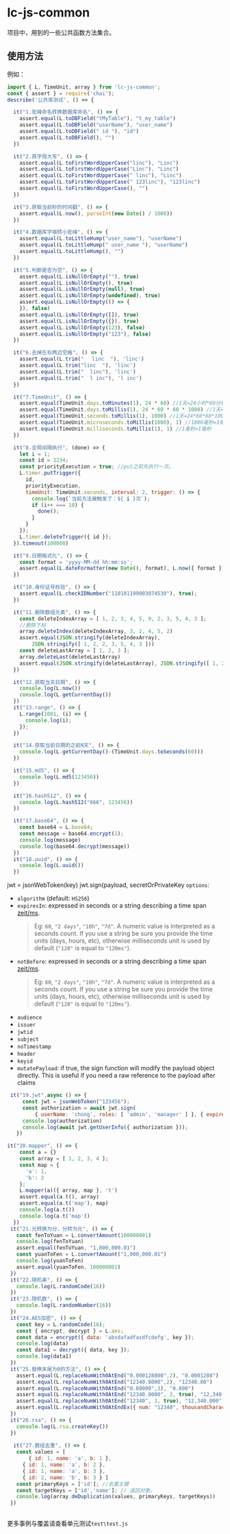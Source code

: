 # lc-js-common
项目中，用到的一些公共函数方法集合。

## 使用方法

例如：

```javascript
import { L, TimeUnit, array } from 'lc-js-common';
const { assert } = require('chai');
describe('公共库测试', () => {

  it("1.驼峰命名转换数据库命名", () => {
    assert.equal(L.toDBField("tMyTable"), "t_my_table")
    assert.equal(L.toDBField("userName"), "user_name")
    assert.equal(L.toDBField(" id "), "id")
    assert.equal(L.toDBField(), "")
  })

  it("2.首字母大写", () => {
    assert.equal(L.toFirstWordUpperCase("linc"), "Linc")
    assert.equal(L.toFirstWordUpperCase("Linc"), "Linc")
    assert.equal(L.toFirstWordUpperCase(" linc"), "Linc")
    assert.equal(L.toFirstWordUpperCase(" 123linc"), "123linc")
    assert.equal(L.toFirstWordUpperCase(), "")
  })

  it("3.获取当前秒的时间戳", () => {
    assert.equal(L.now(), parseInt(new Date() / 1000))
  })

  it("4.数据库字端转小驼峰", () => {
    assert.equal(L.toLittleHump("user_name"), "userName")
    assert.equal(L.toLittleHump(" user_name "), "userName")
    assert.equal(L.toLittleHump(), "")
  })

  it("5.判断是否为空", () => {
    assert.equal(L.isNullOrEmpty(""), true)
    assert.equal(L.isNullOrEmpty(), true)
    assert.equal(L.isNullOrEmpty(null), true)
    assert.equal(L.isNullOrEmpty(undefined), true)
    assert.equal(L.isNullOrEmpty(() => {
    }), false)
    assert.equal(L.isNullOrEmpty([]), true)
    assert.equal(L.isNullOrEmpty({}), true)
    assert.equal(L.isNullOrEmpty(123), false)
    assert.equal(L.isNullOrEmpty("123"), false)
  })

  it("6.去掉左右两边空格", () => {
    assert.equal(L.trim(" 　linc  "), 'linc')
    assert.equal(L.trim("linc  "), 'linc')
    assert.equal(L.trim("  linc"), 'linc')
    assert.equal(L.trim("  l inc"), 'l inc')
  })

  it("7.TimeUnit", () => {
    assert.equal(TimeUnit.days.toMinutes(1), 24 * 60) //1天=24小时*60分钟
    assert.equal(TimeUnit.days.toMillis(1), 24 * 60 * 60 * 1000) //1天=24*60*60*1000毫秒
    assert.equal(TimeUnit.seconds.toMillis(1), 1000) //1天=24*60*60*1000毫秒
    assert.equal(TimeUnit.microseconds.toMillis(1000), 1) //1000毫秒=1微秒
    assert.equal(TimeUnit.milliseconds.toMillis(1), 1) //1毫秒=1毫秒
  })

  it("8.全局间隔执行", (done) => {
    let i = 1;
    const id = 1234;
    const priorityExecution = true; //put之前先执行一次。
    L.timer.putTrigger({
      id,
      priorityExecution,
      timeUnit: TimeUnit.seconds, interval: 2, trigger: () => {
        console.log(`当前方法被触发了：${ i }次`);
        if (i++ === 10) {
          done();
        }
      }
    });
    L.timer.deleteTrigger({ id });
  }).timeout(100000)

  it("9.日期格式化", () => {
    const format = 'yyyy-MM-dd hh:mm:ss';
    assert.equal(L.dateFormatter(new Date(), format), L.now({ format }))
  })

  it("10.身份证号校验", () => {
    assert.equal(L.checkIDNumber("110101199003074530"), true);
  })

  it("11.删除数组元素", () => {
    const deleteIndexArray = [ 1, 2, 3, 4, 5, 9, 2, 3, 5, 4, 3 ];
    //删除下标
    array.deleteIndex(deleteIndexArray, 3, 2, 4, 5, 2)
    assert.equal(JSON.stringify(deleteIndexArray),
        JSON.stringify([ 1, 2, 2, 3, 5, 4, 3 ]))
    const deleteLastArray = [ 1, 2, 3 ];
    array.deleteLast(deleteLastArray)
    assert.equal(JSON.stringify(deleteLastArray), JSON.stringify([ 1, 2 ]))
  })

  it("12.获取当天日期", () => {
    console.log(L.now())
    console.log(L.getCurrentDay())
  })
  it("13.range", () => {
    L.range(1001, (i) => {
      console.log(i);
    });
  })

  it("14.获取当前日期的之前N天", () => {
    console.log(L.getCurrentDay()-(TimeUnit.days.toSeconds(60)))
  })

  it("15.md5", () => {
    console.log(L.md5(123456))
  })

  it("16.hash512", () => {
    console.log(L.hash512("666", 123456))
  })

  it("17.base64", () => {
    const base64 = L.base64;
    const message = base64.encrypt(1);
    console.log(message)
    console.log(base64.decrypt(message))
  })
  it("18.uuid", () => {
    console.log(L.uuid())
  })

```
jwt = jsonWebToken(key)
jwt.sign(payload, secretOrPrivateKey
`options`:

* `algorithm` (default: `HS256`)
* `expiresIn`: expressed in seconds or a string describing a time span [zeit/ms](https://github.com/zeit/ms). 
  > Eg: `60`, `"2 days"`, `"10h"`, `"7d"`. A numeric value is interpreted as a seconds count. If you use a string be sure you provide the time units (days, hours, etc), otherwise milliseconds unit is used by default (`"120"` is equal to `"120ms"`).
* `notBefore`: expressed in seconds or a string describing a time span [zeit/ms](https://github.com/zeit/ms). 
  > Eg: `60`, `"2 days"`, `"10h"`, `"7d"`. A numeric value is interpreted as a seconds count. If you use a string be sure you provide the time units (days, hours, etc), otherwise milliseconds unit is used by default (`"120"` is equal to `"120ms"`).
* `audience`
* `issuer`
* `jwtid`
* `subject`
* `noTimestamp`
* `header`
* `keyid`
* `mutatePayload`: if true, the sign function will modify the payload object directly. This is useful if you need a raw reference to the payload after claims
 ```javascript
  it("19.jwt",async () => {
      const jwt = jsonWebToken("123456");
      const authorization = await jwt.sign(
          { userName: 'chong', roles: [ 'admin', 'manager' ] }, { expiresIn: '2day' });//https://github.com/vercel/ms
      console.log(authorization)
      console.log(await jwt.getUserInfo({ authorization }));
    })
```
 ```javascript  
 it("20.mapper", () => {
     const a = {}
     const array = [ 1, 2, 3, 4 ];
     const map = {
       'a': 1,
       'b': 2
     };
     L.mapper(a)({ array, map }, 't')
     assert.equal(a.t(), array)
     assert.equal(a.t('map'), map)
     console.log(a.t())
     console.log(a.t('map'))
   })
  it("21.元转换为分，分转为元", () => {
    const fenToYuan = L.convertAmount(100000001)
    console.log(fenToYuan)
    assert.equal(fenToYuan, "1,000,000.01")
    const yuanToFen = L.convertAmount("1,000,000.01")
    console.log(yuanToFen)
    assert.equal(yuanToFen, 100000001)
  })
  it("22.随机串", () => {
    console.log(L.randomCode(16))
  })
  it("23.随机数", () => {
    console.log(L.randomNumber(16))
  })
  it("24.AES加密", () => {
    const key = L.randomCode(16);
    const { encrypt, decrypt } = L.aes;
    const data = encrypt({ data: 'absdafadfasdfcdefg', key });
    console.log(data)
    const data1 = decrypt({ data, key });
    console.log(data1)
  })
  it("25.替换末尾为0的方法", () => {
    assert.equal(L.replaceNumWith0AtEnd("0.000128800",2), "0.0001288")
    assert.equal(L.replaceNumWith0AtEnd("12340.8000",2), "12340.80")
    assert.equal(L.replaceNumWith0AtEnd("0.80000",3), "0.800")
    assert.equal(L.replaceNumWith0AtEnd("12340.8000", 3, true), "12,340.800")
    assert.equal(L.replaceNumWith0AtEnd("12340", 3, true), "12,340.000")
    assert.equal(L.replaceNumWith0AtEndEx({ num: "12340", thousandCharacter: true }),"12,340.00")
  }) 
  it("26.rsa", () => {
    console.log(L.rsa.createKey())
  })
  
   it("27.数组去重", () => {
    const values = [
        { id: 1, name: 'a', b: 1 },
      { id: 1, name: 'a', b: 2 },
      { id: 1, name: 'a', b: 3 },
      { id: 2, name: 'b', b: 3 } ]
    const primaryKeys = ['id']; //去重主键
    const targetKeys = ['id','name']; // 返回对象。
    console.log(array.deDuplication(values, primaryKeys, targetKeys))
  })
  
```
更多事例与覆盖请查看单元测试``test\test.js``